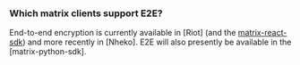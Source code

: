 ### Which matrix clients support E2E?

End-to-end encryption is currently available in [Riot] (and the [matrix-react-sdk](https://github.com/matrix-org/matrix-react-sdk)) and more recently in [Nheko]. E2E will also presently be available in the [matrix-python-sdk].